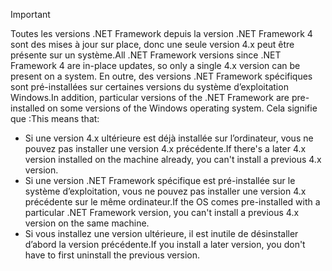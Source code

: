
> [!IMPORTANT]
> <span data-ttu-id="819f1-101">Toutes les versions .NET Framework depuis la version .NET Framework 4 sont des mises à jour sur place, donc une seule version 4.x peut être présente sur un système.</span><span class="sxs-lookup"><span data-stu-id="819f1-101">All .NET Framework versions since .NET Framework 4 are in-place updates, so only a single 4.x version can be present on a system.</span></span> <span data-ttu-id="819f1-102">En outre, des versions .NET Framework spécifiques sont pré-installées sur certaines versions du système d’exploitation Windows.</span><span class="sxs-lookup"><span data-stu-id="819f1-102">In addition, particular versions of the .NET Framework are pre-installed on some versions of the Windows operating system.</span></span> <span data-ttu-id="819f1-103">Cela signifie que :</span><span class="sxs-lookup"><span data-stu-id="819f1-103">This means that:</span></span>
>
> - <span data-ttu-id="819f1-104">Si une version 4.x ultérieure est déjà installée sur l’ordinateur, vous ne pouvez pas installer une version 4.x précédente.</span><span class="sxs-lookup"><span data-stu-id="819f1-104">If there's a later 4.x version installed on the machine already, you can't install a previous 4.x version.</span></span>
> - <span data-ttu-id="819f1-105">Si une version .NET Framework spécifique est pré-installée sur le système d’exploitation, vous ne pouvez pas installer une version 4.x précédente sur le même ordinateur.</span><span class="sxs-lookup"><span data-stu-id="819f1-105">If the OS comes pre-installed with a particular .NET Framework version, you can't install a previous 4.x version on the same machine.</span></span>
> - <span data-ttu-id="819f1-106">Si vous installez une version ultérieure, il est inutile de désinstaller d’abord la version précédente.</span><span class="sxs-lookup"><span data-stu-id="819f1-106">If you install a later version, you don't have to first uninstall the previous version.</span></span>


